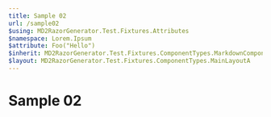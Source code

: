 ```yaml
---
title: Sample 02
url: /sample02
$using: MD2RazorGenerator.Test.Fixtures.Attributes
$namespace: Lorem.Ipsum
$attribute: Foo("Hello")
$inherit: MD2RazorGenerator.Test.Fixtures.ComponentTypes.MarkdownComponentBaseA
$layout: MD2RazorGenerator.Test.Fixtures.ComponentTypes.MainLayoutA
---
```


# Sample 02
